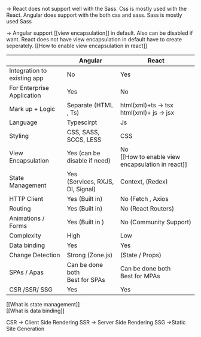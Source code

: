 -> React does not support well with the Sass. Css is mostly used with the React. Angular does support with the both css and sass. Sass is mostly used Sass

-> Angular support [[view encapsulation]] in default. Also can be disabled if want. React does not have view encapsulation in default have to create seperately.
[[How to enable view encapsulation in react]]


|                              | Angular                             | React                                               |
| ---------------------------- | ----------------------------------- | --------------------------------------------------- |
| Integration  to existing app | No                                  | Yes                                                 |
| For Enterprise Application   | Yes                                 | No                                                  |
| Mark up + Logic              | Separate (HTML , Ts)<br>            | html(xml)+ts -> tsx<br>html(xml)+ js -> jsx         |
| Language                     | Typescirpt                          | Js                                                  |
| Styling                      | CSS, SASS, SCCS, LESS               | CSS                                                 |
| View Encapsulation           | Yes (can be disable if need)        | No<br>[[How to enable view encapsulation in react]] |
| State Management             | Yes<br>(Services, RXJS, DI, Signal) | Context, (Redex)                                    |
| HTTP Client                  | Yes (Built in)                      | No (Fetch , Axios                                   |
| Routing                      | Yes (Built in)                      | No (React Routers)                                  |
| Animations / Forms           | Yes (Built in )                     | No (Community Support)                              |
| Complexity                   | High                                | Low                                                 |
| Data binding                 | Yes                                 | Yes                                                 |
| Change Detection             | Strong (Zone.js)                    | (State / Props)                                     |
| SPAs / Apas                  | Can be done both<br>Best for SPAs   | Can be done both<br>Best for MPAs                   |
| CSR /SSR/ SSG                | Yes                                 | Yes                                                 |

[[What is state management]]\
[[What is data binding]]

CSR -> Client Side Rendering
SSR -> Server Side Rendering
SSG ->Static Site Generation



